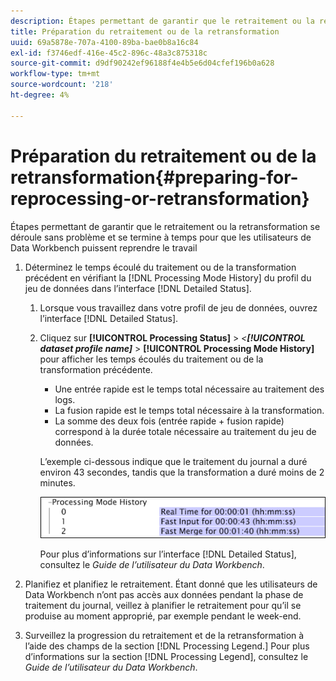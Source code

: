 ```yaml
---
description: Étapes permettant de garantir que le retraitement ou la retransformation se déroule sans problème et se termine à temps pour que les utilisateurs de Data Workbench puissent reprendre le travail
title: Préparation du retraitement ou de la retransformation
uuid: 69a5878e-707a-4100-89ba-bae0b8a16c84
exl-id: f3746edf-416e-45c2-896c-48a3c875318c
source-git-commit: d9df90242ef96188f4e4b5e6d04cfef196b0a628
workflow-type: tm+mt
source-wordcount: '218'
ht-degree: 4%

---
```


# Préparation du retraitement ou de la retransformation{#preparing-for-reprocessing-or-retransformation}

Étapes permettant de garantir que le retraitement ou la retransformation se déroule sans problème et se termine à temps pour que les utilisateurs de Data Workbench puissent reprendre le travail

1. Déterminez le temps écoulé du traitement ou de la transformation précédent en vérifiant la [!DNL Processing Mode History] du profil du jeu de données dans l’interface [!DNL Detailed Status].

   1. Lorsque vous travaillez dans votre profil de jeu de données, ouvrez l’interface [!DNL Detailed Status].
   1. Cliquez sur **[!UICONTROL Processing Status]** > *&lt;**[!UICONTROL dataset profile name]*** > **[!UICONTROL Processing Mode History]** pour afficher les temps écoulés du traitement ou de la transformation précédente.

      * Une entrée rapide est le temps total nécessaire au traitement des logs.
      * La fusion rapide est le temps total nécessaire à la transformation.
      * La somme des deux fois (entrée rapide + fusion rapide) correspond à la durée totale nécessaire au traitement du jeu de données.

      L’exemple ci-dessous indique que le traitement du journal a duré environ 43 secondes, tandis que la transformation a duré moins de 2 minutes.

      ![](assets/vis_DetailedStatus_ProcessingModeHistory.png)

      Pour plus d’informations sur l’interface [!DNL Detailed Status], consultez le *Guide de l’utilisateur du Data Workbench*.


1. Planifiez et planifiez le retraitement. Étant donné que les utilisateurs de Data Workbench n’ont pas accès aux données pendant la phase de traitement du journal, veillez à planifier le retraitement pour qu’il se produise au moment approprié, par exemple pendant le week-end.
1. Surveillez la progression du retraitement et de la retransformation à l’aide des champs de la section [!DNL Processing Legend.] Pour plus d’informations sur la section [!DNL Processing Legend], consultez le *Guide de l’utilisateur du Data Workbench*.
